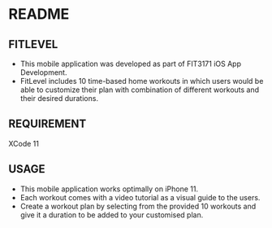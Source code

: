 
# README

## FITLEVEL
- This mobile application was developed as part of FIT3171 iOS App Development. 
- FitLevel includes 10 time-based home workouts in which users would be able to customize their plan with combination of different workouts and their desired durations. 

## REQUIREMENT

XCode 11

## USAGE
- This mobile application works optimally on iPhone 11.
- Each workout comes with a video tutorial as a visual guide to the users.
- Create a workout plan by selecting from the provided 10 workouts and give it a duration to be added to your customised plan.




